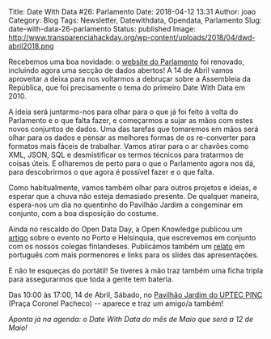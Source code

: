 Title: Date With Data #26: Parlamento
Date: 2018-04-12 13:31
Author: joao
Category: Blog
Tags: Newsletter, Datewithdata, Opendata, Parlamento
Slug: date-with-data-26-parlamento
Status: published
Image: http://www.transparenciahackday.org/wp-content/uploads/2018/04/dwd-abril2018.png

Recebemos uma boa novidade: o [website do Parlamento](https://parlamento.pt) foi renovado, incluindo agora uma secção de dados abertos! A 14 de Abril vamos aproveitar a deixa para nos voltarmos a debruçar sobre a Assembleia da República, que foi precisamente o tema do primeiro Date With Data em 2010.

A ideia será juntarmo-nos para olhar para o que já foi feito à volta do Parlamento e o que falta fazer, e começarmos a sujar as mãos com estes novos conjuntos de dados. Uma das tarefas que tomaremos em mãos será olhar para os dados e pensar as melhores formas de os re-converter para formatos mais fáceis de trabalhar. Vamos atirar para o ar chavões como XML, JSON, SQL e desmistificar os termos técnicos para tratarmos de coisas úteis. E olharemos de perto para o que o Parlamento agora nos dá, para descobrirmos o que agora é possível fazer e o que falta.

Como habitualmente, vamos também olhar para outros projetos e ideias, e esperar que a chuva não esteja demasiado presente. De qualquer maneira, espera-nos um dia no quentinho do Pavilhão Jardim a congeminar em conjunto, com a boa disposição do costume.

Ainda no rescaldo do Open Data Day, a Open Knowledge publicou um [artigo](https://blog.okfn.org/2018/03/28/open-data-day-2018-getting-the-local-communities-in-porto-and-helsinki-to-talk-about-open-mapping/) sobre o evento no Porto e Helsínquia, que escrevemos em conjunto com os nossos colegas finlandeses. Publicámos também um [relato](http://www.transparenciahackday.org/2018/04/odd-2018-como-foi/) em português com mais pormenores e links para os slides das apresentações.

E não te esqueças do portátil! Se tiveres à mão traz também uma ficha tripla para assegurarmos que toda a gente tem bateria.

Das 10:00 às 17:00, 14 de Abril, Sábado, no [Pavilhão Jardim do UPTEC PINC](http://www.openstreetmap.org/?mlat=41.15137&mlon=-8.61555#map=19/41.15138/-8.61555) (Praça Coronel Pacheco) -- aparece e traz um amigo/a também!

*Aponta já na agenda: o Date With Data do mês de Maio que será a 12 de Maio!*
